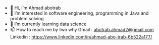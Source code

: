 - 👋 Hi, I’m Ahmad abotrab
- 👀 I’m interested in software engineering, programming in Java and problem solving
- 🌱 I’m currently learning data science
- 📫 How to reach me by two why
     Gmail : abotrab.ahmad2@gmail.com
     Linkedin : https://www.linkedin.com/in/ahmad-abo-trab-6b522a177/

